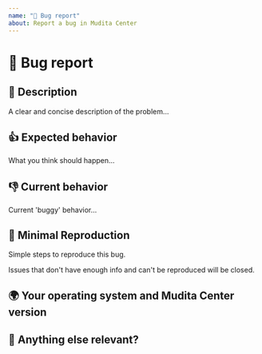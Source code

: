 ```yaml
---
name: "🐛 Bug report"
about: Report a bug in Mudita Center
---
```

# 🐛 Bug report

## 📝 Description

A clear and concise description of the problem...

## 👍 Expected behavior

What you think should happen...

## 👎 Current behavior

Current 'buggy' behavior...

## 🔬 Minimal Reproduction

Simple steps to reproduce this bug.

Issues that don't have enough info and can't be reproduced will be closed.

## 🌍 Your operating system and Mudita Center version


## 🤔 Anything else relevant?

